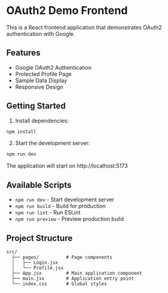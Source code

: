 # OAuth2 Demo Frontend

This is a React frontend application that demonstrates OAuth2 authentication with Google.

## Features

- Google OAuth2 Authentication
- Protected Profile Page
- Sample Data Display
- Responsive Design

## Getting Started

1. Install dependencies:
```bash
npm install
```

2. Start the development server:
```bash
npm run dev
```

The application will start on http://localhost:5173

## Available Scripts

- `npm run dev` - Start development server
- `npm run build` - Build for production
- `npm run lint` - Run ESLint
- `npm run preview` - Preview production build

## Project Structure

```
src/
  ├── pages/          # Page components
  │   ├── Login.jsx
  │   └── Profile.jsx
  ├── App.jsx         # Main application component
  ├── main.jsx        # Application entry point
  └── index.css       # Global styles
```
